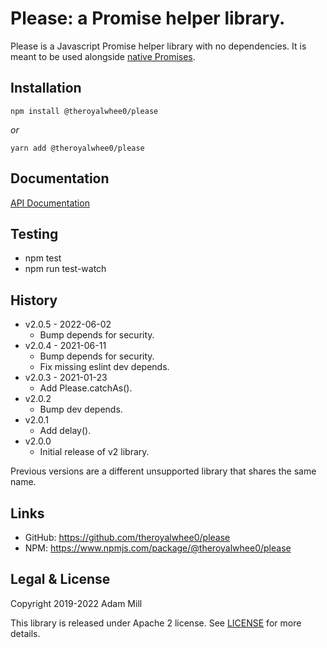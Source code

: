 # Please: a Promise helper library.
Please is a Javascript Promise helper library with no dependencies. It is meant to be used alongside [native Promises](https://developer.mozilla.org/en-US/docs/Web/JavaScript/Reference/Global_Objects/Promise).


## Installation
`npm install @theroyalwhee0/please`

*or*

`yarn add @theroyalwhee0/please`


## Documentation
[API Documentation](https://theroyalwhee0.github.io/please/)


## Testing
- npm test
- npm run test-watch


## History
- v2.0.5 - 2022-06-02
  - Bump depends for security.
- v2.0.4 - 2021-06-11
  - Bump depends for security.
  - Fix missing eslint dev depends.
- v2.0.3 - 2021-01-23
  - Add Please.catchAs().
- v2.0.2
  - Bump dev depends.
- v2.0.1
  - Add delay().
- v2.0.0
  - Initial release of v2 library.

Previous versions are a different unsupported library that shares the same name.


## Links
- GitHub: https://github.com/theroyalwhee0/please
- NPM: https://www.npmjs.com/package/@theroyalwhee0/please


## Legal & License
Copyright 2019-2022 Adam Mill

This library is released under Apache 2 license. See [LICENSE](https://github.com/theroyalwhee0/please/blob/master/LICENSE) for more details.
